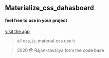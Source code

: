 ## Materialize_css_dahasboard 

#### feel free to use in your project

[visit the app](https://rajan-savaliya.github.io/Materialize_css_dashboard/)

> all css, js, material-css use it

> 2020 @ Rajan-savaliya form the code base
